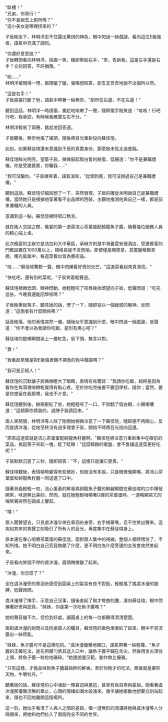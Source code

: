 "臥槽！"  
"兄弟，你真行！"  
"你不是說去上廁所嗎？"  
"這小美女是哪裡拐來的？"  

子辰剛坐下，林明洋忍不住露出驚訝的神色，眼中閃過一絲戲謔，看向這位E級強者，語氣中充滿了調侃。

"你還好意思說？"  
子辰轉頭看向林明洋，挑眉一笑，隨即舉起右手，"來，告訴我，這是左手還是右手？立刻回答，不許猶豫。"  

"呃……"  
林明洋被問得一愣，眉頭皺了皺，張嘴想回答，卻支支吾吾地說不出個所以然。  

"這是右手！"  
子辰直接打斷了他，語氣中帶著一絲無奈，"廁所在右邊，不在左邊！"  

聽到這話，林明洋一時語塞，尷尬地咳嗽了一聲，隨即擺手賠笑道："咳咳！行吧行吧，我承認，有時候我確實左右不分。"  

林明洋輕咳了兩聲，尷尬地回答道。

子辰聽後，無奈地搖了搖頭，隨後將目光重新投向蘇佳瑄。

此刻，如果蘇佳瑄還未意識到子辰的真實身份，那麼她未免太過愚鈍。

蘇佳瑄眸光明亮，望着子辰，微微鼓起那白皙的臉蛋，低聲道："你不是兼職禮儀，你是受邀嘉賓，你騙我……"

"我可沒騙你。"子辰微笑着，語氣溫和，"從頭到尾，我可沒說過自己是兼職禮儀。"

聽到這話，蘇佳瑄仔細回想了一下，突然發現，子辰的確從未明說自己是兼職禮儀，當時她只是根據他穿著看不出品牌的西裝，主觀地推測他與自己一樣，都是前來兼職的人員。

意識到這一點，蘇佳瑄頓時啞口無言。

就在兩人交談之際，晚宴的第一道菜流心茶葉蛋配鱘龍魚子醬，隨著幾位服務人員的精心端上桌。

此次晚宴的主辦方是法拉利大中華區，承辦方則是中海養雲安缦酒店，受邀賓客的門檻設置在1000萬以上，規格自是不言而喻。即便僅是開胃菜，其擺盤精緻至極，燭光氤氳中，每道菜看似皆為藝術品。

"哇……"蘇佳瑄驚歎一聲，眼中閃爍着好奇的光芒，"這道菜看起來真漂亮。"

"快吃吧，還有別的菜呢。"子辰笑着輕聲道。

蘇佳瑄微微低頭，眼神閃動，她輕輕咬了咬唇後抬頭望向子辰，低聲問道："吃完這些，今晚我還能回學校嗎？"

子辰剛舉起筷子，聽見她的話，愣了一下，隨即投以一個疑惑的眼神，反問道："這兩者有什麼關係嗎？"

話音剛落，他的表情突然一僵，隨後似乎意識到什麼，眼中閃過一絲戲謔，低聲道："你不會以為我請你吃飯，是別有用心吧？"

蘇佳瑄的臉頰瞬間染上一層紅色，低下頭，無言以對。

"靠！"

"我看起來像是對E級強者饑不擇食的色中餓狼嗎？" 

"我可是正經人！"

蘇佳瑄的沉默讓子辰微微瞪大了眼睛，表情有些驚訝："我請你吃飯，純粹是因為看你在角落裡啃餅乾覺得有點心疼。至於你吃完後要不要回學校，隨你；當然，要是你想留在我那裡，我也不介意。"

蘇佳瑄聽到後，臉頰更紅了些，她輕輕啐了一口，不禁翻了個白眼，小聲嘟囔道："這頓算你請我的，過陣子我請回來。"

兩人笑鬧間，林明洋等人除了剛開始稍微注意了一下蘇佳瑄，隨即便不再關心，反而是虞沐瀅，從始至終沒有過多理會子辰，開始不時將目光投向這邊。

"原來這道菜就是流心茶葉蛋配鲟龍魚籽醬啊。"蘇佳瑄將注意力重新集中在眼前的菜品，挑起筷子夾起一塊，眨了眨眼："這麼精緻的擺盤，會不會讓這道菜更好吃呢？"

子辰默默沉思了三秒，隨即回答："不，這樣只是讓它更貴。"

蘇佳瑄聽後，表情頓時變得有些微妙，但她沒有多說，只是微微張開嘴，將流心茶葉蛋和鲟龍魚籽醬一同送進了口中。

隨著貝齒輕輕一咬，流心蛋黃的鮮香與鲟龍魚子醬的鮮鹹瞬間在蘇佳瑄的口中爆發開來，味道無比美妙。然而，就在她輕輕咀嚼著Q彈的茶葉蛋時，一道略顯突兀的嗤笑聲突然在圓桌上響起。

"噗！"

眾人聞聲望去，只見虞沐瀅半倚在章涵舟身旁，右手掩著嘴，忍不住笑出聲來。這突如其來的笑聲立刻吸引了所有人的目光，再度集中在蘇佳瑄身上。

原本還在專心咀嚼茶葉蛋的蘇佳瑄，面對眾人集中的視線，整個人頓時愣住了，不知所措。她不明白自己究竟做錯了什麼，更不明白為什麼旁邊的女孩會突然笑起來。

子辰看向笑個不停的虞沐瀅，眉頭微微皺了起來。

"沐瀅，你怎麼了？"

坐在虞沐瀅旁的章涵舟感受到圓桌上的氣氛有些不對勁，輕輕搖了搖虞沐瀅的胳膊，低聲詢問。

虞沐瀅揮了揮手，示意自己沒事，隨後直起了剛才彎曲的腰，湊向蘇佳瑄，眼中閃爍著好奇與認真，"妹妹，你是第一次吃魚子醬嗎？"

她的聲音雖不大，但恰到好處，讓圓桌上的每一位都聽得清清楚楚。

面對虞沐瀅的詢問以及同桌眾人的矚目，蘇佳瑄的面色漸漸紅了起來，眼中不禁流露出一絲慌亂。

"妹妹，魚子醬可不是這樣吃的。"虞沐瀅優雅地開口，語氣帶著一絲輕蔑，"魚子醬的正確吃法，是先用銀勺將其送入口中，讓魚子醬平鋪在舌尖，然後用舌尖頂住上顎，將魚子醬一粒粒地碾碎。"她邊說邊示範，動作無比優雅。

"只有這樣，才能品味到魚子醬最純粹的鮮香。至於你剛才的吃法，簡直就是暴殄天物，牛嚼牡丹。"

聽著她的話，蘇佳瑄的心中湧起一陣窘迫與尷尬，甚至有些自卑與委屈。她看著虞沐瀅那優雅流暢的舉止，心頭的情緒如潮水般湧來，幾乎讓她衝動地想要立刻站起來，頭也不回地離開這個場所。

這一刻，她似乎看清了人與人之間的差距，像一道無形的鴻溝將她與虞沐瀅等人分隔開來，將她和他們拉入了兩個完全不同的世界。
